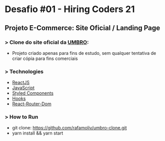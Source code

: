 # Desafio #01 - Hiring Coders 21

## Projeto E-Commerce: Site Oficial / Landing Page

### > Clone do site oficial da [UMBRO](https://www.umbro.com.br/?gclid=Cj0KCQjw0K-HBhDDARIsAFJ6UGiDz2JQ82K29BvvbIZs5QGeK2G8TExnpwqKk9klfy44-RhloTbSwZwaAqw2EALw_wcB):

- Projeto criado apenas para fins de estudo, sem qualquer tentativa de criar cópia para fins comerciais

### > Technologies

- [ReactJS](https://pt-br.reactjs.org/)
- [JavaScript](https://developer.mozilla.org/pt-BR/docs/Web/JavaScript)
- [Styled Components](https://styled-components.com/)
- [Hooks](https://pt-br.reactjs.org/docs/hooks-intro.html)
- [React-Router-Dom](https://reactrouter.com/web/guides/quick-start)

### > How to Run

- git clone: https://github.com/rafamoliv/umbro-clone.git
- yarn install && yarn start
